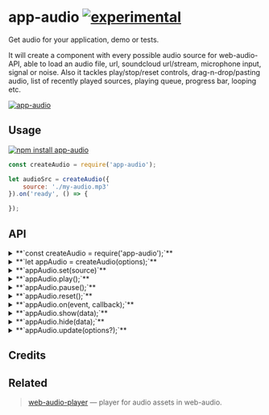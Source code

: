 # app-audio [![experimental](http://badges.github.io/stability-badges/dist/experimental.svg)](http://github.com/badges/stability-badges)

Get audio for your application, demo or tests.

It will create a component with every possible audio source for web-audio-API, able to load an audio file, url, soundcloud url/stream, microphone input, signal or noise. Also it tackles play/stop/reset controls, drag-n-drop/pasting audio, list of recently played sources, playing queue, progress bar, looping etc.

[![app-audio](https://raw.githubusercontent.com/audio-lab/app-audio/gh-pages/preview.png "app-audio")](http://audio-lab.github.io/app-audio/)


## Usage

[![npm install app-audio](https://nodei.co/npm/app-audio.png?mini=true)](https://npmjs.org/package/app-audio/)

```js
const createAudio = require('app-audio');

let audioSrc = createAudio({
	source: './my-audio.mp3'
}).on('ready', () => {

});

```

<!-- [**`See in action`**](TODO requirebin) -->

## API

<details><summary>**`const createAudio = require('app-audio');`**</summary>

Get app-audio constructor. It can also serve as a class.

</details>
<details><summary>**`let appAudio = createAudio(options);`**</summary>

Create app-audio instance based off options:

```js
//container to place UI
container: document.body,

//audio context to use
context: require('audio-context'),

//Enable file select
file: true,

//Enable url input
url: true,

//Enable soundcloud input
soundcloud: true,

//Enable primitive signal input
signal: true,

//Enable mic input
mic: true,

//Show play/payse buttons
play: true,

//Start playing whenever source is selected
autoplay: true,

//Repeat track list after end
loop: true,

//Show progress indicator at the top of container
progress: true,

//Save/load tracks to sessionStorage
save: true,

//Default color
color: 'black'
```

</details>
<details><summary>**`appAudio.set(source)`**</summary>

Set source to play. Source can be whether `File`, `FileList`, URL, soundcloud URL, list of URLs, `MediaStream` etc.

</details>
<details><summary>**`appAudio.play();`**</summary>

Play selected source.

</details>
<details><summary>**`appAudio.pause();`**</summary>

Pause current source, for mic mode will mute output.

</details>
<details><summary>**`appAudio.reset();`**</summary>

Stop playing and reset selected source. Next tracks in queue will not be reset.

</details>
<details><summary>**`appAudio.on(event, callback);`**</summary>

Bind event callback. Available events:

```js
//called whenever new source is set, like mic, file, signal etc.
//source audioNode is passed as a first argument, so do connection routine here
appAudio.on('source', (audioNode) => {});

//called whenever user pressed play
appAudio.on('play', (audioNode) => {});

//called whenever user pressed pause
appAudio.on('pause', (audioNode) => {});

//called whenever user invoked reset
appAudio.on('reset', () => {});
```

</details>
<details><summary>**`appAudio.show(data);`**</summary>

Open menu.

</details>
<details><summary>**`appAudio.hide(data);`**</summary>

Hide menu.

</details>
<details><summary>**`appAudio.update(options?);`**</summary>

Update view or options, if required. Possible options are all the same as in the constructor.

</details>

## Credits

## Related

> [web-audio-player](https://github.com/jam3/web-audio-player) — player for audio assets in web-audio.<br/>